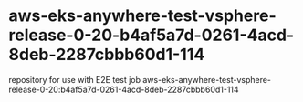 # aws-eks-anywhere-test-vsphere-release-0-20-b4af5a7d-0261-4acd-8deb-2287cbbb60d1-114
repository for use with E2E test job aws-eks-anywhere-test-vsphere-release-0-20:b4af5a7d-0261-4acd-8deb-2287cbbb60d1-114
